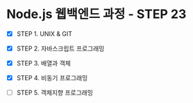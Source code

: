 # Node.js 웹백엔드 과정 - STEP 23

- [x] STEP 1. UNIX & GIT

- [x] STEP 2. 자바스크립트 프로그래밍

- [x] STEP 3. 배열과 객체

- [x] STEP 4. 비동기 프로그래밍

- [ ] STEP 5. 객체지향 프로그래밍
